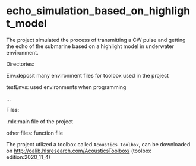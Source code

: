 # echo_simulation_based_on_highlight_model
The project simulated the process of transmitting a CW pulse and getting the echo of the submarine based on a highlight model in underwater environment.

Directories:

  Env:deposit many environment files for toolbox used in the project
  
  testEnvs: used environments when programming
  
  ...
  
Files:

  .mlx:main file of the project
  
  other files: function file

The project utlized a toolbox called `Acoustics Toolbox`, can be downloaded on http://oalib.hlsresearch.com/AcousticsToolbox/
(toolbox edition:2020_11_4)
